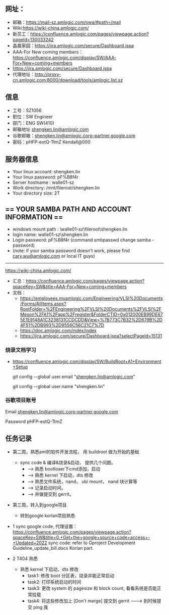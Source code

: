 

## 网址：
- 邮箱：https://mail-sz.amlogic.com/owa/#path=/mail
- Wiki:https://wiki-china.amlogic.com/
- 新员工：https://confluence.amlogic.com/pages/viewpage.action?pageId=130033242
- 晶晨家园：https://jira.amlogic.com/secure/Dashboard.jspa
- AAA-For New coming members：https://confluence.amlogic.com/display/SW/AAA-For+New+coming+members
- https://jira.amlogic.com/secure/Dashboard.jspa
- 代理地址：http://proxy-cn.amlogic.com:8000/download/tools/amlogic.list.sz

## 信息

- 工号：SZ1056
- 职位：SW Engineer
- 部门：ENG SW(410)
- 邮箱地址	shengken.lin@amlogic.com	
- 谷歌邮箱：shengken.lin@amlogic.corp-partner.google.com
- 密码：pHFP-eotQ-TtmZ Kendall@000



## 服务器信息

- Your linux account:	shengken.lin
- Your linux password:	pF%B8f4r
- Server hostname :	walle01-sz  
- Work directory: /mnt/fileroot/shengken.lin
- Your directory size:	2T

== YOUR SAMBA PATH AND ACCOUNT INFORMATION ==
---------------------------------------------------
- windows mount path : \\walle01-sz\fileroot\shengken.lin
- login name:	walle01-sz\shengken.lin
- Login password:	pF%B8f4r  (command smbpasswd change samba - password)
- (note: if your samba password doesn't work, please find cary.wu@amlogic.com or local IT guys)



--------------

https://wiki-china.amlogic.com/ 

- 汇总：https://confluence.amlogic.com/pages/viewpage.action?spaceKey=SW&title=AAA-For+New+coming+members
- 文档：
	- https://employees.myamlogic.com/Engineering/VLSI%20Documents/Forms/AllItems.aspx?RootFolder=%2FEngineering%2FVLSI%20Documents%2FVLSI%2FMeson%2FA1%2Fapp%2Fregister&FolderCTID=0x012000EB99DE675E1E9148A1C3238131CCDCDD&View=%7B773C7B32%2D679B%2D4F51%2DB993%2D9556C56C21C7%7D
	- https://doc.amlogic.com/index/index
	- https://jira.amlogic.com/secure/Dashboard.jspa?selectPageId=15131
	
### 烧录文档学习

- https://confluence.amlogic.com/display/SW/BuildRoot+A1+Environment+Setup
	
	
  git config --global user.email "shengken.lin@amlogic.com"
  
  git config --global user.name "shengken.lin"



### 谷歌项目账号

Email		shengken.lin@amlogic.corp-partner.google.com

Password		pHFP-eotQ-TtmZ
  
  


## 任务记录

- 第二周，熟悉aml的软件开发流程， 用 buildroot 做为开始的基础
	- sync code & 编译&烧录&启动， 提供几个问题。
		- --> 熟悉 bootloaer下cmd添加，启动
		- --> 熟悉 kernel 下启动，dts 修改
		- --> 熟悉文件系统，nand， ubi mount， nand 块计算等
		- --> 记录启动时间。
		- --> 并做提交到 gerrit。

- 第三周，转入到google项目		
  - 转到google korlan项目熟悉


- 1 sync google code,
代理设置： https://confluence.amlogic.com/pages/viewpage.action?spaceKey=SW&title=0.+Get+the+google+source+code+access+-+Updated+2022
sync code: refer to Gproject Development Guideline_update_bill.docx Korlan part.

- 2 T404 熟悉
   - 熟悉 kernel 下启动，dts 修改
     - task1: 修改 boot 分区表，烧录并能正常启动
	 - task2: 打印系统启动的时间
	 - task3: 更改 system 的 pagesize 和 block count, 看看系统是否能正常挂载
	 - task4: 将这些修改加上 [Don't merge] 提交到 gerrit  ---> 到时候提交 ping 我